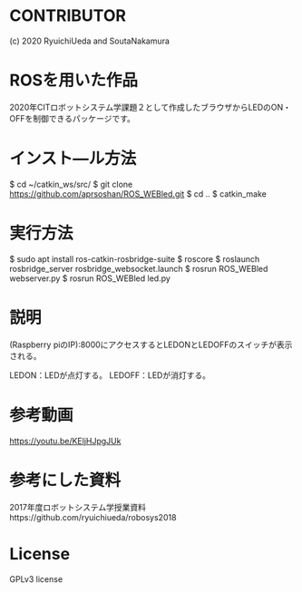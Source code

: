 # CONTRIBUTOR

(c) 2020 RyuichiUeda and SoutaNakamura

# ROSを用いた作品

2020年CITロボットシステム学課題２として作成したブラウザからLEDのON・OFFを制御できるパッケージです。

# インスト―ル方法

$ cd ~/catkin_ws/src/
$ git clone https://github.com/aprsoshan/ROS_WEBled.git
$ cd ..
$ catkin_make

# 実行方法
$ sudo apt install ros-catkin-rosbridge-suite
$ roscore
$ roslaunch rosbridge_server rosbridge_websocket.launch
$ rosrun ROS_WEBled webserver.py
$ rosrun ROS_WEBled led.py

# 説明

(Raspberry piのIP):8000にアクセスするとLEDONとLEDOFFのスイッチが表示される。

LEDON：LEDが点灯する。 LEDOFF：LEDが消灯する。

# 参考動画

https://youtu.be/KEljHJpgJUk

# 参考にした資料

2017年度ロボットシステム学授業資料https://github.com/ryuichiueda/robosys2018

# License

GPLv3 license
